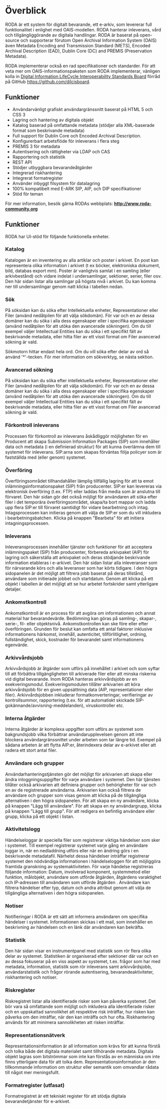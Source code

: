 
# Överblick

RODA är ett system för digitalt bevarande, ett e-arkiv, som levererar full funktionalitet i enlighet med OAIS-modellen. RODA hanterar inleverans, vård och tillgängliggörande av digitala handlingar. RODA är baserat på open-source och supporterar förutom Open Archival Information System (OAIS) även Metadata Encoding and Transmission Standard (METS), Encoded Archival Description (EAD), Dublin Core (DC) and PREMIS (Preservation Metadata).

RODA implementerar också en rad specifikationer och standarder. För att veta mer om OAIS-informationspaketen som RODA implementerar, vänligen kolla in [Digital Information LifeCycle Interoperability Standards Board](http://www.dilcis.eu/) förråd på GitHub https://github.com/dilcisboard.

## Funktioner

* Användarvänligt grafiskt användargränssnitt baserat på HTML 5 och CSS 3
* Lagring och hantering av digitala objekt
* Katalog baserad på omfattande metadata (stödjer alla XML-baserade format som beskrivande metadata)
* Full support för Dublin Core och Encoded Archival Description.
* Konfigurerbart arbetsflöde för inleverans i flera steg
* PREMIS 3 för metadata
* Autentisering och rättigheter via LDAP och CAS
* Rapportering och statistik
* REST API
* Stödjer utbyggbara bevarandeåtgärder
* Integrerad riskhantering
* Integrerat formatregister
* Använder inbyggt filsystem för datalagring
* 100% kompatibelt med E-ARK SIP, AIP, och DIP specifikationer
* Stöd för teman

För mer information, besök gärna RODAs webbplats: **<http://www.roda-community.org>**


## Funktioner

RODA har UI-stöd för följande funktionella enheter.

### Katalog

Katalogen är en inventering av alla artiklar och poster i arkivet. En post kan representera olika information i arkivet (t ex böcker, elektroniska dokument, bild, databas export mm). Poster är vanligtvis samlat i en samling (eller arkivbestånd) och vidare indelat i undersamlingar, sektioner, serier, filer osv. Den här sidan listar alla samlingar på högsta nivå i arkivet. Du kan komma ner till undersamlingar genom natt klicka i tabellen nedan.

### Sök

På söksidan kan du söka efter Intellektuella enheter, Representationer eller Filer (använd nedåtpilen för att välja sökdomän). För var och en av dessa domäner kan du söka i alla dess egenskaper eller i specifika egenskaper (använd nedåtpilen för att utöka den avancerade sökningen). Om du till exempel väljer Intellectual Entities kan du söka i ett specifikt fält av beskrivande metadata, eller hitta filer av ett visst format om Filer avancerad sökning är vald.

Sökmotorn hittar endast hela ord. Om du vill söka efter delar av ord så använd '*'-tecken. För mer information om sökverktyg, se nästa sektion.

### Avancerad sökning

På söksidan kan du söka efter intellektuella enheter, Representationer eller Filer (använd nedåtpilen för att välja sökdomän). För var och en av dessa domäner kan du söka i alla dess egenskaper eller i specifika egenskaper (använd nedåtpilen för att utöka den avancerade sökningen). Om du till exempel väljer Intellectual Entities kan du söka i ett specifikt fält av beskrivande metadata, eller hitta filer av ett visst format om Filer avancerad sökning är vald.

### Förkontroll inleverans

Processen för förkontroll av inleverans åskådliggör möjligheten för en Producent att skapa Submission Information Packages (SIP) som innehåller data och metadata (i en definierad struktur) för att kunna överlämna dem till systemet för inleverans. SIP:arna som skapas förväntas följa policyer som är fastställda med (eller genom) systemet. 

### Överföring

Överföringsområdet tillhandahåller lämplig tillfällig lagring för att ta emot inlämningsinformationspaket (SIP) från producenter. SIP:er kan levereras via elektronisk överföring (t.ex. FTP) eller laddas från media som är anslutna till förvaret. Den här sidan gör det också möjligt för användaren att söka efter filer i det temporära överföringsområdet, skapa/ta bort mappar och ladda upp flera SIP:er till förvaret samtidigt för vidare bearbetning och intag. Intagsprocessen kan initieras genom att välja de SIP:er som du vill inkludera i bearbetningsbatchen. Klicka på knappen "Bearbeta" för att initiera intagningsprocessen.

### Inleverans

Inleveransprocessen innehåller tjänster och funktioner för att acceptera inlämningspaket (SIP) från producenter, förbereda arkivpaket (AIP) för lagring och säkerställa att arkivpaket och deras stödjande beskrivande information etableras i e-arkivet. Den här sidan listar alla inleveranser som för närvarande körs och alla leveranser som har körts tidigare. I den högra sidopanelen är det möjligt att filtrera jobb baserat på deras tillstånd, användare som initierade jobbet och startdatum. Genom att klicka på ett objekt i tabellen är det möjligt att se hur arbetet fortskrider samt ytterligare detaljer.

### Ankomstkontroll

Ankomstkontroll är en process för att avgöra om informationen och annat material har bevarandevärde. Bedömning kan göras på samling-, skapar-, serie-, fil- eller objektsnivå. Ankomstkontrollen kan ske före eller efter överföringen. Grunden för beslut kan omfatta ett antal faktorer inklusive informationens härkomst, innehåll, autenticitet, tillförlitlighet, ordning, fullständighet, skick, kostnader för bevarandet samt informationens egenvärde.

### Arkivvårdsjobb

Arkivvårdsjobb är åtgärder som utförs på innehållet i arkivet och som syftar till att förbättra tillgängligheten till arkiverade filer eller att minska riskerna vid digital bevarande. Inom RODA hanteras arkivvårdsjobb av en exekveringsmodul. Exekveringsmodulen tillåter arkivarien att köra arkivvårdsjobb för en given uppsättning data (AIP, representationer eller filer). Arkivvårdsjobben inkluderar formatkonverteringar, verifieringar av kontrollsummor, rapportering (t.ex. för att automatiskt skickade SIP-gokännande/avvisning-meddelanden), viruskontroller etc. 

### Interna åtgärder

Interna åtgärder är komplexa uppgifter som utförs av systemet som bakgrundsjobb vilka förbättrar användarupplevelsen genom att inte blockera användargränssnittet under arbeten som tar längre tid. Exempel på sådana arbeten är att flytta AIP:er, återindexera delar av e-arkivet eller att radera ett stort antal filer. 

### Användare och grupper

Användarhanteringstjänsten gör det möjligt för arkivarien att skapa eller ändra inloggningsuppgifter för varje användare i systemet. Den här tjänsten tillåter också arkivarien att definiera grupper och behörigheter för var och en av de registrerade användarna. Arkivarien kan också filtrera de användare och grupper som visas genom att klicka på de tillgängliga alternativen i den högra sidopanelen. För att skapa en ny användare, klicka på knappen "Lägg till användare". För att skapa en ny användargrupp, klicka på knappen "Lägg till grupp". För att redigera en befintlig användare eller grupp, klicka på ett objekt i listan.

### Aktivitetslogg

Händelseloggar är speciella filer som registrerar viktiga händelser som sker i systemet. Till exempel registrerar systemet varje gång en användare loggar in, när en nedladdning utförs eller när en ändring görs i en beskrivande metadatafil. Närhelst dessa händelser inträffar registrerar systemet den nödvändiga informationen i händelseloggen för att möjliggöra framtida granskning av systemaktiviteten. För varje händelse registreras följande information: Datum, involverad komponent, systemmetod eller	funktion, målobjekt, användare som utförde åtgärden, åtgärdens varaktighet och IP-adressen till användaren som utförde åtgärden . Användare kan filtrera händelser efter typ, datum och andra attribut genom att välja de tillgängliga alternativen i den högra sidopanelen.

### Notiser

Notifieringar i RODA är ett sätt att informera användaren om specifika händelser i systemet. Informationen skickas i ett mail, som innehåller en beskrivning av händelsen och en länk där användaren kan bekräfta. 

### Statistik

Den här sidan visar en instrumentpanel med statistik som rör flera olika delar av systemet. Statistiken är organiserad efter sektioner där var och en av dessa fokuserar på en viss aspekt av systemet, t.ex. frågor som har med metadata, information, statistik som rör inleverans samt arkivvårdsjobb, användarstatistik och frågor rörande autentisering, bevarandeaktiviteter, riskhantering och notiser.

### Riskregister

Riskregistret listar alla identifierade risker som kan påverka systemet. Det bör vara så omfattande som möjligt och inkludera alla identifierade risker och en uppskattad sannolikhet att respektive risk inträffar, hur risken kan påverka om den inträffar, när den kan inträffa och hur ofta. Riskhantering används för att minimera sannolikheten att risken inträffar. 

### Representationsnätverk

Representationsinformation är all information som krävs för att kunna förstå och tolka både det digitala materialet samt tillhörande metadata. Digitala objekt lagras som bitströmmar som inte kan förstås av en människa om inte finns ytterligare data för att tolka dem. Representationsinformation är den tillkommande information om struktur eller semantik som omvandlar rådata till något mer meningsfullt.

### Formatregister (utfasat)

Formatregistret är ett tekniskt register för att stödja digitala bevarandetjänster för e-arkivet.
